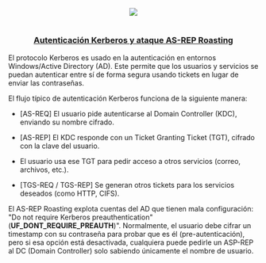 <p align="center">
  <a href="https://github.com/DenverCoder1/readme-typing-svg"><img src="https://readme-typing-svg.herokuapp.com?font=Fira+Code&size=19&pause=1000&color=D1F700&width=350&lines=Ataque+de+AS-REP+Roasting"></a>
</p>

<h1 align="center"></h1>

<h3 align="center"><ins>Autenticación Kerberos y ataque AS-REP Roasting</ins></h3>

El protocolo Kerberos es usado en la autenticación en entornos Windows/Active Directory (AD). Este permite que los usuarios y servicios se puedan autenticar entre sí de forma segura usando tickets en lugar de enviar las contraseñas.

El flujo típico de autenticación Kerberos funciona de la siguiente manera:
- [AS-REQ] El usuario pide autenticarse al Domain Controller (KDC), enviando su nombre cifrado.

- [AS-REP] El KDC responde con un Ticket Granting Ticket (TGT), cifrado con la clave del usuario.

- El usuario usa ese TGT para pedir acceso a otros servicios (correo, archivos, etc.).

- [TGS-REQ / TGS-REP] Se generan otros tickets para los servicios deseados (como HTTP, CIFS).

El AS-REP Roasting explota cuentas del AD que tienen mala configuración: "Do not require Kerberos preauthentication" (**UF_DONT_REQUIRE_PREAUTH**)". Normalmente, el usuario debe cifrar un timestamp con su contraseña para probar que es él (pre-autenticación), pero si esa opción está desactivada, cualquiera puede pedirle un ASP-REP al DC (Domain Controller) solo sabiendo únicamente el nombre de usuario.

<p align="center">
  <img src="">
</p>

<h1 align="center"></h1>
